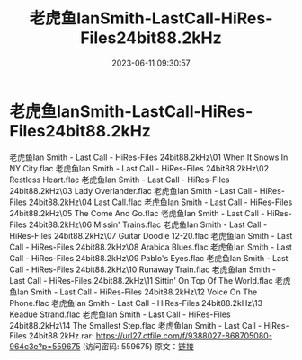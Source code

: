 ﻿---
title: 老虎鱼IanSmith-LastCall-HiRes-Files24bit88.2kHz
date: 2023-06-11 09:30:57
categories: 外语音乐
tags: 外语音乐
---
# 老虎鱼IanSmith-LastCall-HiRes-Files24bit88.2kHz

老虎鱼Ian Smith - Last Call - HiRes-Files
24bit88.2kHz\01 When It Snows In NY City.flac
老虎鱼Ian Smith - Last Call - HiRes-Files 24bit88.2kHz\02 Restless
Heart.flac
老虎鱼Ian Smith - Last Call - HiRes-Files 24bit88.2kHz\03 Lady
Overlander.flac
老虎鱼Ian Smith - Last Call - HiRes-Files 24bit88.2kHz\04 Last
Call.flac
老虎鱼Ian Smith - Last Call - HiRes-Files 24bit88.2kHz\05 The Come
And Go.flac
老虎鱼Ian Smith - Last Call - HiRes-Files 24bit88.2kHz\06 Missin'
Trains.flac
老虎鱼Ian Smith - Last Call - HiRes-Files 24bit88.2kHz\07 Guitar
Doodle 12-20.flac
老虎鱼Ian Smith - Last Call - HiRes-Files 24bit88.2kHz\08 Arabica
Blues.flac
老虎鱼Ian Smith - Last Call - HiRes-Files 24bit88.2kHz\09 Pablo's
Eyes.flac
老虎鱼Ian Smith - Last Call - HiRes-Files 24bit88.2kHz\10 Runaway
Train.flac
老虎鱼Ian Smith - Last Call - HiRes-Files 24bit88.2kHz\11 Sittin'
On Top Of The World.flac
老虎鱼Ian Smith - Last Call - HiRes-Files 24bit88.2kHz\12 Voice On
The Phone.flac
老虎鱼Ian Smith - Last Call - HiRes-Files 24bit88.2kHz\13 Keadue
Strand.flac
老虎鱼Ian Smith - Last Call - HiRes-Files 24bit88.2kHz\14 The
Smallest Step.flac
老虎鱼Ian Smith - Last Call - HiRes-Files 24bit88.2kHz.rar:
https://url27.ctfile.com/f/9388027-868705080-964c3e?p=559675
(访问密码: 559675)
原文：[链接](https://blog.sina.com.cn/s/blog_1647c7e76010312ae.html)